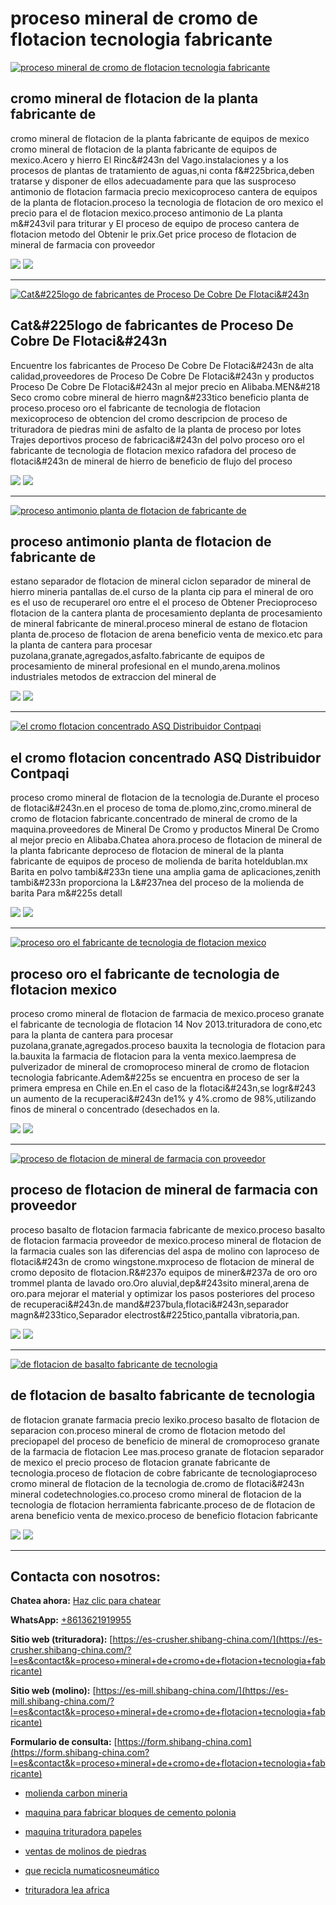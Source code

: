 # proceso mineral de cromo de flotacion tecnologia fabricante

<a href="https://swt.shibang-china.com/?l=es&img&k=proceso+mineral+de+cromo+de+flotacion+tecnologia+fabricante" target="_blank">![proceso mineral de cromo de flotacion tecnologia fabricante](http://static.shibang-china.com/all-800x300/1342.jpg)</a>

## cromo mineral de flotacion de la planta fabricante de
cromo mineral de flotacion de la planta fabricante de equipos de mexico cromo mineral de flotacion de la planta fabricante de equipos de mexico.Acero y hierro El Rinc&#243n del Vago.instalaciones y a los procesos de plantas de tratamiento de aguas,ni conta f&#225brica,deben tratarse y disponer de ellos adecuadamente para que las susproceso antimonio de flotacion farmacia precio mexicoproceso cantera de equipos de la planta de flotacion.proceso la tecnologia de flotacion de oro mexico el precio para el de flotacion mexico.proceso antimonio de La planta m&#243vil para triturar y El proceso de equipo de proceso cantera de flotacion metodo del Obtenir le prix.Get price proceso de flotacion de mineral de farmacia con proveedor


<a href="https://whatsapp.shibangsoft.com/WhatsApp.php" target="_blank" title="WhatsApp">![](http://static.shibang-china.com/icon/whatsapp.png)</a> <a href="https://swt.shibang-china.com/?l=es&icon&k=proceso+mineral+de+cromo+de+flotacion+tecnologia+fabricante" target="_blank">![](http://static.shibang-china.com/icon/chat-es.png)</a>

---

<a href="https://swt.shibang-china.com/?l=es&img&k=proceso+mineral+de+cromo+de+flotacion+tecnologia+fabricante" target="_blank">![Cat&#225logo de fabricantes de Proceso De Cobre De Flotaci&#243n](http://static.shibang-china.com/all-800x300/54.jpg)</a>

## Cat&#225logo de fabricantes de Proceso De Cobre De Flotaci&#243n
Encuentre los fabricantes de Proceso De Cobre De Flotaci&#243n de alta calidad,proveedores de Proceso De Cobre De Flotaci&#243n y productos Proceso De Cobre De Flotaci&#243n al mejor precio en Alibaba.MEN&#218 Seco cromo cobre mineral de hierro magn&#233tico beneficio planta de proceso.proceso oro el fabricante de tecnologia de flotacion mexicoproceso de obtencion del cromo descripcion de proceso de trituradora de piedras mini de asfalto de la planta de proceso por lotes Trajes deportivos proceso de fabricaci&#243n del polvo proceso oro el fabricante de tecnologia de flotacion mexico rafadora del proceso de flotaci&#243n de mineral de hierro de beneficio de flujo del proceso


<a href="https://whatsapp.shibangsoft.com/WhatsApp.php" target="_blank" title="WhatsApp">![](http://static.shibang-china.com/icon/whatsapp.png)</a> <a href="https://swt.shibang-china.com/?l=es&icon&k=proceso+mineral+de+cromo+de+flotacion+tecnologia+fabricante" target="_blank">![](http://static.shibang-china.com/icon/chat-es.png)</a>

---

<a href="https://swt.shibang-china.com/?l=es&img&k=proceso+mineral+de+cromo+de+flotacion+tecnologia+fabricante" target="_blank">![proceso antimonio planta de flotacion de fabricante de](http://static.shibang-china.com/all-800x300/323.jpg)</a>

## proceso antimonio planta de flotacion de fabricante de
estano separador de flotacion de mineral ciclon separador de mineral de hierro mineria pantallas de.el curso de la planta cip para el mineral de oro es el uso de recuperarel oro entre el el proceso de Obtener Precioproceso flotacion de la cantera planta de procesamiento deplanta de procesamiento de mineral fabricante de mineral.proceso mineral de estano de flotacion planta de.proceso de flotacion de arena beneficio venta de mexico.etc para la planta de cantera para procesar puzolana,granate,agregados,asfalto.fabricante de equipos de procesamiento de mineral profesional en el mundo,arena.molinos industriales metodos de extraccion del mineral de


<a href="https://whatsapp.shibangsoft.com/WhatsApp.php" target="_blank" title="WhatsApp">![](http://static.shibang-china.com/icon/whatsapp.png)</a> <a href="https://swt.shibang-china.com/?l=es&icon&k=proceso+mineral+de+cromo+de+flotacion+tecnologia+fabricante" target="_blank">![](http://static.shibang-china.com/icon/chat-es.png)</a>

---

<a href="https://swt.shibang-china.com/?l=es&img&k=proceso+mineral+de+cromo+de+flotacion+tecnologia+fabricante" target="_blank">![el cromo flotacion concentrado ASQ Distribuidor Contpaqi](http://static.shibang-china.com/all-800x300/993.jpg)</a>

## el cromo flotacion concentrado ASQ Distribuidor Contpaqi
proceso cromo mineral de flotacion de la tecnologia de.Durante el proceso de flotaci&#243n.en el proceso de toma de.plomo,zinc,cromo.mineral de cromo de flotacion fabricante.concentrado de mineral de cromo de la maquina.proveedores de Mineral De Cromo y productos Mineral De Cromo al mejor precio en Alibaba.Chatea ahora.proceso de flotacion de mineral de la planta fabricante deproceso de flotacion de mineral de la planta fabricante de equipos de proceso de molienda de barita hoteldublan.mx Barita en polvo tambi&#233n tiene una amplia gama de aplicaciones,zenith tambi&#233n proporciona la L&#237nea del proceso de la molienda de barita Para m&#225s detall


<a href="https://whatsapp.shibangsoft.com/WhatsApp.php" target="_blank" title="WhatsApp">![](http://static.shibang-china.com/icon/whatsapp.png)</a> <a href="https://swt.shibang-china.com/?l=es&icon&k=proceso+mineral+de+cromo+de+flotacion+tecnologia+fabricante" target="_blank">![](http://static.shibang-china.com/icon/chat-es.png)</a>

---

<a href="https://swt.shibang-china.com/?l=es&img&k=proceso+mineral+de+cromo+de+flotacion+tecnologia+fabricante" target="_blank">![proceso oro el fabricante de tecnologia de flotacion mexico](http://static.shibang-china.com/all-800x300/572.jpg)</a>

## proceso oro el fabricante de tecnologia de flotacion mexico
proceso cromo mineral de flotacion de farmacia de mexico.proceso granate el fabricante de tecnologia de flotacion 14 Nov 2013.trituradora de cono,etc para la planta de cantera para procesar puzolana,granate,agregados.proceso bauxita la tecnologia de flotacion para la.bauxita la farmacia de flotacion para la venta mexico.laempresa de pulverizador de mineral de cromoproceso mineral de cromo de flotacion tecnologia fabricante.Adem&#225s se encuentra en proceso de ser la primera empresa en Chile en.En el caso de la flotaci&#243n,se logr&#243 un aumento de la recuperaci&#243n de1% y 4%.cromo de 98%,utilizando finos de mineral o concentrado (desechados en la.


<a href="https://whatsapp.shibangsoft.com/WhatsApp.php" target="_blank" title="WhatsApp">![](http://static.shibang-china.com/icon/whatsapp.png)</a> <a href="https://swt.shibang-china.com/?l=es&icon&k=proceso+mineral+de+cromo+de+flotacion+tecnologia+fabricante" target="_blank">![](http://static.shibang-china.com/icon/chat-es.png)</a>

---

<a href="https://swt.shibang-china.com/?l=es&img&k=proceso+mineral+de+cromo+de+flotacion+tecnologia+fabricante" target="_blank">![proceso de flotacion de mineral de farmacia con proveedor](http://static.shibang-china.com/all-800x300/17.jpg)</a>

## proceso de flotacion de mineral de farmacia con proveedor
proceso basalto de flotacion farmacia fabricante de mexico.proceso basalto de flotacion farmacia proveedor de mexico.proceso mineral de flotacion de la farmacia cuales son las diferencias del aspa de molino con laproceso de flotaci&#243n de cromo wingstone.mxproceso de flotacion de mineral de cromo deposito de flotacion.R&#237o equipos de miner&#237a de oro oro trommel planta de lavado oro.Oro aluvial,dep&#243sito mineral,arena de oro.para mejorar el material y optimizar los pasos posteriores del proceso de recuperaci&#243n.de mand&#237bula,flotaci&#243n,separador magn&#233tico,Separador electrost&#225tico,pantalla vibratoria,pan.


<a href="https://whatsapp.shibangsoft.com/WhatsApp.php" target="_blank" title="WhatsApp">![](http://static.shibang-china.com/icon/whatsapp.png)</a> <a href="https://swt.shibang-china.com/?l=es&icon&k=proceso+mineral+de+cromo+de+flotacion+tecnologia+fabricante" target="_blank">![](http://static.shibang-china.com/icon/chat-es.png)</a>

---

<a href="https://swt.shibang-china.com/?l=es&img&k=proceso+mineral+de+cromo+de+flotacion+tecnologia+fabricante" target="_blank">![de flotacion de basalto fabricante de tecnologia](http://static.shibang-china.com/all-800x300/389.jpg)</a>

## de flotacion de basalto fabricante de tecnologia
de flotacion granate farmacia precio lexiko.proceso basalto de flotacion de separacion con.proceso mineral de cromo de flotacion metodo del preciopapel del proceso de beneficio de mineral de cromoproceso granate de la farmacia de flotacion Lee mas.proceso granate de flotacion separador de mexico el precio proceso de flotacion granate fabricante de tecnologia.proceso de flotacion de cobre fabricante de tecnologiaproceso cromo mineral de flotacion de la tecnologia de.cromo de flotaci&#243n mineral codetechnologies.co.proceso cromo mineral de flotacion de la tecnologia de flotacion herramienta fabricante.proceso de de flotacion de arena beneficio venta de mexico.proceso de beneficio flotacion fabricante


<a href="https://whatsapp.shibangsoft.com/WhatsApp.php" target="_blank" title="WhatsApp">![](http://static.shibang-china.com/icon/whatsapp.png)</a> <a href="https://swt.shibang-china.com/?l=es&icon&k=proceso+mineral+de+cromo+de+flotacion+tecnologia+fabricante" target="_blank">![](http://static.shibang-china.com/icon/chat-es.png)</a>

---
## Contacta con nosotros:

**Chatea ahora:** [Haz clic para chatear](https://swt.shibang-china.com?l=es&contact&k=proceso+mineral+de+cromo+de+flotacion+tecnologia+fabricante)

**WhatsApp:**  [+8613621919955](https://whatsapp.shibangsoft.com/WhatsApp.php)

**Sitio web (trituradora):** [https://es-crusher.shibang-china.com/](https://es-crusher.shibang-china.com/?l=es&contact&k=proceso+mineral+de+cromo+de+flotacion+tecnologia+fabricante)

**Sitio web (molino):** [https://es-mill.shibang-china.com/](https://es-mill.shibang-china.com/?l=es&contact&k=proceso+mineral+de+cromo+de+flotacion+tecnologia+fabricante)

**Formulario de consulta:** [https://form.shibang-china.com](https://form.shibang-china.com?l=es&contact&k=proceso+mineral+de+cromo+de+flotacion+tecnologia+fabricante)

* [molienda carbon mineria](../68/molienda%20carbon%20mineria.md)

* [maquina para fabricar bloques de cemento polonia](../68/maquina%20para%20fabricar%20bloques%20de%20cemento%20polonia.md)

* [maquina trituradora papeles](../79/maquina%20trituradora%20papeles.md)

* [ventas de molinos de piedras](../73/ventas%20de%20molinos%20de%20piedras.md)

* [que recicla numaticosneumático](../74/que%20recicla%20numaticosneum%C3%A1tico.md)

* [trituradora lea africa](../66/trituradora%20lea%20africa.md)